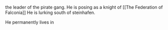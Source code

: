 the leader of the pirate gang. He is posing as a knight of [[The Federation of Falconia]]
He is lurking south of steinhafen.

He permanently lives in 